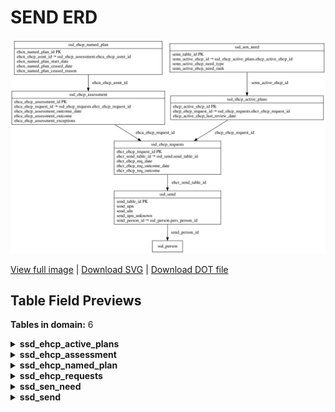 # SEND ERD

![SEND ERD](../assets/images/erd_send.svg)

[View full image](../assets/images/erd_send.svg)  |  [Download SVG](../assets/images/erd_send.svg)  |  [Download DOT file](../dot/erd_send.dot)

## Table Field Previews

**Tables in domain:** 6

<details>
<summary><strong>ssd_ehcp_active_plans</strong></summary>

<table>
<thead>
<tr><th>Field</th><th>Type</th><th>Notes</th></tr>
</thead>
<tbody>
<tr><td>ehcp_active_ehcp_id</td><td>nvarchar</td><td>PK</td></tr>
<tr><td>ehcp_ehcp_request_id</td><td>nvarchar</td><td>FK → <a href="#ssd_ehcp_requests">ssd_ehcp_requests</a></td></tr>
<tr><td>ehcp_active_ehcp_last_review_date</td><td>datetime</td><td></td></tr>
</tbody>
</table>

</details>

<details>
<summary><strong>ssd_ehcp_assessment</strong></summary>

<table>
<thead>
<tr><th>Field</th><th>Type</th><th>Notes</th></tr>
</thead>
<tbody>
<tr><td>ehca_ehcp_assessment_id</td><td>nvarchar</td><td>PK</td></tr>
<tr><td>ehca_ehcp_request_id</td><td>nvarchar</td><td>FK → <a href="#ssd_ehcp_requests">ssd_ehcp_requests</a></td></tr>
<tr><td>ehca_ehcp_assessment_outcome_date</td><td>datetime</td><td></td></tr>
<tr><td>ehca_ehcp_assessment_outcome</td><td>nvarchar</td><td></td></tr>
<tr><td>ehca_ehcp_assessment_exceptions</td><td>nvarchar</td><td></td></tr>
</tbody>
</table>

</details>

<details>
<summary><strong>ssd_ehcp_named_plan</strong></summary>

<table>
<thead>
<tr><th>Field</th><th>Type</th><th>Notes</th></tr>
</thead>
<tbody>
<tr><td>ehcn_named_plan_id</td><td>nvarchar</td><td>PK</td></tr>
<tr><td>ehcn_ehcp_asmt_id</td><td>nvarchar</td><td>FK → <a href="#ssd_ehcp_assessment">ssd_ehcp_assessment</a></td></tr>
<tr><td>ehcn_named_plan_start_date</td><td>datetime</td><td></td></tr>
<tr><td>ehcn_named_plan_ceased_date</td><td>datetime</td><td></td></tr>
<tr><td>ehcn_named_plan_ceased_reason</td><td>nvarchar</td><td></td></tr>
</tbody>
</table>

</details>

<details>
<summary><strong>ssd_ehcp_requests</strong></summary>

<table>
<thead>
<tr><th>Field</th><th>Type</th><th>Notes</th></tr>
</thead>
<tbody>
<tr><td>ehcr_ehcp_request_id</td><td>nvarchar</td><td>PK</td></tr>
<tr><td>ehcr_send_table_id</td><td>nvarchar</td><td>FK → <a href="#ssd_send">ssd_send</a></td></tr>
<tr><td>ehcr_ehcp_req_date</td><td>datetime</td><td></td></tr>
<tr><td>ehcr_ehcp_req_outcome_date</td><td>datetime</td><td></td></tr>
<tr><td>ehcr_ehcp_req_outcome</td><td>nvarchar</td><td></td></tr>
</tbody>
</table>

</details>

<details>
<summary><strong>ssd_sen_need</strong></summary>

<table>
<thead>
<tr><th>Field</th><th>Type</th><th>Notes</th></tr>
</thead>
<tbody>
<tr><td>senn_table_id</td><td>nvarchar</td><td>PK</td></tr>
<tr><td>senn_active_ehcp_id</td><td>nvarchar</td><td>FK → <a href="#ssd_ehcp_active_plans">ssd_ehcp_active_plans</a></td></tr>
<tr><td>senn_active_ehcp_need_type</td><td>nvarchar</td><td></td></tr>
<tr><td>senn_active_ehcp_need_rank</td><td>nchar</td><td></td></tr>
</tbody>
</table>

</details>

<details>
<summary><strong>ssd_send</strong></summary>

<table>
<thead>
<tr><th>Field</th><th>Type</th><th>Notes</th></tr>
</thead>
<tbody>
<tr><td>send_table_id</td><td>nvarchar</td><td>PK</td></tr>
<tr><td>send_upn</td><td>nvarchar</td><td></td></tr>
<tr><td>send_uln</td><td>nvarchar</td><td></td></tr>
<tr><td>send_upn_unknown</td><td>nvarchar</td><td></td></tr>
<tr><td>send_person_id</td><td>nvarchar</td><td>FK → ssd_person</td></tr>
</tbody>
</table>

</details>

